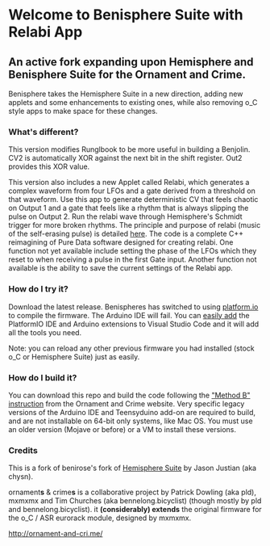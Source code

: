 Welcome to Benisphere Suite with Relabi App
===

## An active fork expanding upon Hemisphere and Benisphere Suite for the Ornament and Crime.

Benisphere takes the Hemisphere Suite in a new direction, adding new applets and some enhancements to existing ones, while also removing o_C style apps to make space for these changes.

### What's different?

This version modifies Runglbook to be more useful in building a Benjolin. CV2 is automatically XOR against the next bit in the shift register. Out2 provides this XOR value.

This version also includes a new Applet called Relabi, which generates a complex waveform from four LFOs and a gate derived from a threshold on that waveform. Use this app to generate deterministic CV that feels chaotic on Output 1 and a gate that feels like a rhythm that is always slipping the pulse on Output 2. Run the relabi wave through Hemisphere's Schmidt trigger for more broken rhythms. The principle and purpose of relabi (music of the self-erasing pulse) is detailed [here](http://www.johnberndt.org/relabi/). The code is a complete C++ reimagining of Pure Data software designed for creating relabi. One function not yet available include setting the phase of the LFOs which they reset to when receiving a pulse in the first Gate input. Another function not available is the ability to save the current settings of the Relabi app.

### How do I try it?

Download the latest release. Benispheres has switched to using [platform.io](https://github.com/benirose/O_C-BenisphereSuite/issues/67) to compile the firmware. The Arduino IDE will fail. You can [easily add](https://www.youtube.com/watch?v=dany7ae_0ks) the PlatformIO IDE and Arduino extensions to Visual Studio Code and it will add all the tools you need.

Note: you can reload any other previous firmware you had installed (stock o_C or Hemisphere Suite) just as easily.

### How do I build it?

You can download this repo and build the code following the ["Method B" instruction](https://ornament-and-cri.me/firmware/#method_b) from the Ornament and Crime website. Very specific legacy versions of the Arduino IDE and Teensyduino add-on are required to build, and are not installable on 64-bit only systems, like Mac OS. You must use an older version (Mojave or before) or a VM to install these versions.

### Credits

This is a fork of benirose's fork of [Hemisphere Suite](https://github.com/Chysn/O_C-HemisphereSuite) by Jason Justian (aka chysn).

ornament**s** & crime**s** is a collaborative project by Patrick Dowling (aka pld), mxmxmx and Tim Churches (aka bennelong.bicyclist) (though mostly by pld and bennelong.bicyclist). it **(considerably) extends** the original firmware for the o_C / ASR eurorack module, designed by mxmxmx.

http://ornament-and-cri.me/
